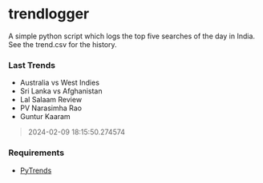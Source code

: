 # trendlogger
A simple python script which logs the top five searches of the day in India.<br>See the trend.csv for the history.<br>

<!-- Last Trends -->
### Last Trends
* Australia vs West Indies
* Sri Lanka vs Afghanistan
* Lal Salaam Review
* PV Narasimha Rao
* Guntur Kaaram
> 2024-02-09 18:15:50.274574

<!-- Requirements -->
### Requirements
* [PyTrends](https://github.com/dreyco676/pytrends)
